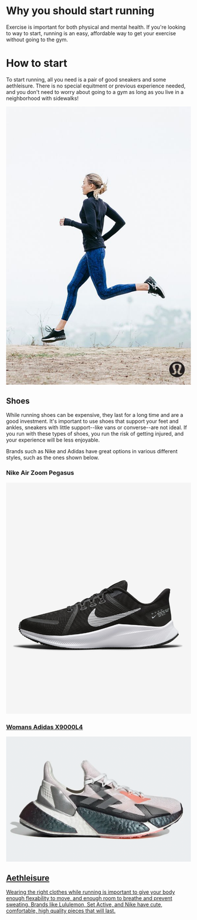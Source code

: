 # Why you should start running
<!DOCTYPE html>
<html>
<head>
Exercise is important for both physical and mental health. If you're looking to way to start, running is an easy, affordable way to get your exercise without going to the gym.
  </head>
<body>
  
  <h1>How to start</h1>
<p>To start running, all you need is a pair of good sneakers and some aethleisure. There is no special equitment or previous experience needed, and you don't need to worry about going to a gym as long as you live in a neighborhood with sidewalks!</p>
  <img src="a45dc13401cc72f663cb482eb30e3bc2.jpg" alt="girl running"> <!--picture of someone running-->
  
  <h2>Shoes</h2>
  <p> While running shoes can be expensive, they last for a long time and are a good investment. It's important to use shoes that support your feet and ankles, sneakers with little support--like vans or converse--are not ideal. If you run with these types of shoes, you run the risk of getting injured, and your experience will be less enjoyable.
  
  Brands such as Nike and Adidas have great options in various different styles, such as the ones shown below. <p>
  
  <h3>Nike Air Zoom Pegasus</h3>
  <a href=" https://www.nike.com/t/air-zoom-pegasus-38-mens-road-running-shoes-lq7PZZ/CW7356-002">
  <img src="quest-4-mens-road-running-shoes-8k2ngj.png.jpeg"> 
  
  <h3>Womans Adidas X9000L4</h3>
  <img src="X9000LR-feature-2.png.webp">
    
  <h2>Aethleisure</h2>
<p>Wearing the right clothes while running is important to give your body enough flexability to move, and enough room to breathe and prevent sweating. Brands like Lululemon, Set Active, and Nike have cute, comfortable, high quality pieces that will last. <p> 
  </body>
  </html>
 
